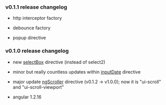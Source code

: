
### v0.1.1 release changelog

* http interceptor factory

* debounce factory

* popup directive


### v0.1.0 release changelog

* new <a href="https://github.com/Hill30/WebApiComponents/tree/v0.1.0/src/directives/selectBox">selectBox</a> directive (instead of select2)

* minor but really countless updates within <a href="https://github.com/Hill30/WebApiComponents/tree/v0.1.0/src/directives/inputDate">inputDate</a> directive

* major update <a href="https://github.com/Hill30/NGScroller/tree/v1.0.0">ngScroller</a> directive (v0.1.2 -> v1.0.0); now it is "ui-scroll" and "ui-scroll-viewport"

* angular 1.2.16